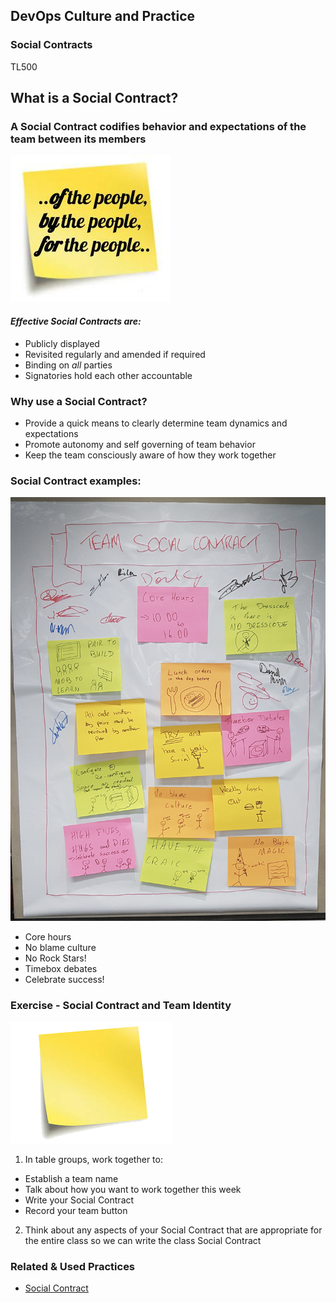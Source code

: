 <!-- .slide: data-background-image="images/RH_NewBrand_Background.png" -->
## DevOps Culture and Practice <!-- {.element: class="course-title"} -->
### Social Contracts <!-- {.element: class="title-color"} -->
TL500 <!-- {.element: class="title-color"} -->



<!--.slide: id="social-contract" -->
## What is a Social Contract?



### A Social Contract codifies behavior and expectations of the team between its members
![Of the people](images/Social_Contract.jpg) <!-- {.element: class="fragment inline-image"} -->
#### _Effective Social Contracts are:_
- Publicly displayed
- Revisited regularly and amended if required
- Binding on *all* parties
- Signatories hold each other accountable



### Why use a Social Contract?
- Provide a quick means to clearly determine team dynamics and expectations
- Promote autonomy and self governing of team behavior
- Keep the team consciously aware of how they work together



### Social Contract examples:
![Example Social Contract](images/Example_Social_Contract.png) <!-- {.element: class="inline-image"} -->
- Core hours
- No blame culture
- No Rock Stars!
- Timebox debates
- Celebrate success!



### Exercise - Social Contract and Team Identity
![Post It](images/post-it.png) <!-- {.element: class="inline-image"} -->
1. In table groups, work together to:
  - Establish a team name
  - Talk about how you want to work together this week
  - Write your Social Contract
  - Record your team button
2. Think about any aspects of your Social Contract that are appropriate for the entire class so we can write the class Social Contract



<!-- .slide: data-background-image="images/chef-background.png", class="white-style" -->
### Related & Used Practices
- [Social Contract](https://openpracticelibrary.com/practice/social-contract/)
